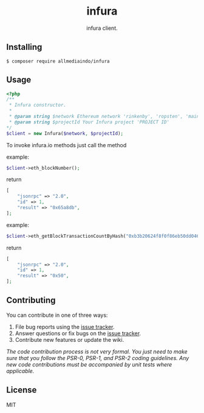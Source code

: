 <h1 align="center"> infura </h1>

<p align="center"> infura client.</p>


## Installing

```shell
$ composer require allmediaindo/infura
```

## Usage

```php
<?php
/**
 * Infura constructor.
 * 
 * @param string $network Ethereum network 'rinkenby', 'ropsten', 'mainnet', etc
 * @param string $projectId Your Infura project 'PROJECT ID'
*/
$client = new Infura($network, $projectId);
```

To invoke infura.io methods just call the method

example:
```php
$client->eth_blockNumber();
```
return
```php
[
    "jsonrpc" => "2.0",
    "id" => 1,
    "result" => "0x65a8db",
];
```
example:

```php
$client->eth_getBlockTransactionCountByHash("0xb3b20624f8f0f86eb50dd04688409e5cea4bd02d700bf6e79e9384d47d6a5a35");
```

return
```php
[
    "jsonrpc" => "2.0",
    "id" => 1,
    "result" => "0x50",
];
```

## Contributing

You can contribute in one of three ways:

1. File bug reports using the [issue tracker](https://github.com/nerdify/infura/issues).
2. Answer questions or fix bugs on the [issue tracker](https://github.com/nerdify/infura/issues).
3. Contribute new features or update the wiki.

_The code contribution process is not very formal. You just need to make sure that you follow the PSR-0, PSR-1, and PSR-2 coding guidelines. Any new code contributions must be accompanied by unit tests where applicable._

## License

MIT
